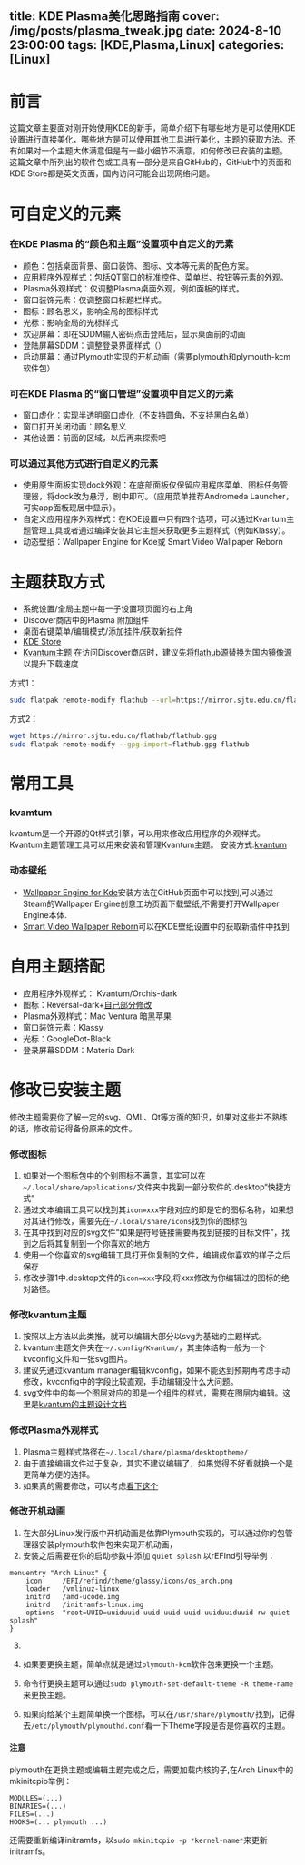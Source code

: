 title: KDE Plasma美化思路指南
cover: /img/posts/plasma_tweak.jpg
date: 2024-8-10 23:00:00
tags: [KDE,Plasma,Linux]
categories: [Linux]
-------------------

# 前言

这篇文章主要面对刚开始使用KDE的新手，简单介绍下有哪些地方是可以使用KDE设置进行直接美化，哪些地方是可以使用其他工具进行美化，主题的获取方法。还有如果对一个主题大体满意但是有一些小细节不满意，如何修改已安装的主题。
这篇文章中所列出的软件包或工具有一部分是来自GitHub的，GitHub中的页面和KDE Store都是英文页面，国内访问可能会出现网络问题。

# 可自定义的元素

### 在KDE Plasma 的“颜色和主题”设置项中自定义的元素

- 颜色：包括桌面背景、窗口装饰、图标、文本等元素的配色方案。
- 应用程序外观样式：包括QT窗口的标准控件、菜单栏、按钮等元素的外观。
- Plasma外观样式：仅调整Plasma桌面外观，例如面板的样式。
- 窗口装饰元素：仅调整窗口标题栏样式。
- 图标：顾名思义，影响全局的图标样式
- 光标：影响全局的光标样式
- 欢迎屏幕：即在SDDM输入密码点击登陆后，显示桌面前的动画
- 登陆屏幕SDDM：调整登录界面样式（）
- 启动屏幕：通过Plymouth实现的开机动画（需要plymouth和plymouth-kcm软件包）

### 可在KDE Plasma 的“窗口管理”设置项中自定义的元素

- 窗口虚化：实现半透明窗口虚化（不支持圆角，不支持黑白名单）
- 窗口打开关闭动画：顾名思义
- 其他设置：前面的区域，以后再来探索吧

### 可以通过其他方式进行自定义的元素

- 使用原生面板实现dock外观：在底部面板仅保留应用程序菜单、图标任务管理器，将dock改为悬浮，剧中即可。（应用菜单推荐Andromeda Launcher，可实app面板现居中显示）。
- 自定义应用程序外观样式：在KDE设置中只有四个选项，可以通过Kvantum主题管理工具或者通过编译安装其它主题来获取更多主题样式（例如Klassy）。
- 动态壁纸：Wallpaper Engine for Kde或 Smart Video Wallpaper Reborn

# 主题获取方式

- 系统设置/全局主题中每一子设置项页面的右上角
- Discover商店中的Plasma 附加组件
- 桌面右键菜单/编辑模式/添加挂件/获取新挂件
- [KDE Store](https://store.kde.org/)
- [Kvantum主题](https://store.kde.org/browse?cat=123)
在访问Discover商店时，建议先[将flathub源替换为国内镜像源](https://mirror.sjtu.edu.cn/docs/flathub)以提升下载速度

方式1：
```bash
sudo flatpak remote-modify flathub --url=https://mirror.sjtu.edu.cn/flathub
```
方式2：
```bash
wget https://mirror.sjtu.edu.cn/flathub/flathub.gpg
sudo flatpak remote-modify --gpg-import=flathub.gpg flathub
```
# 常用工具

### kvamtum

kvantum是一个开源的Qt样式引擎，可以用来修改应用程序的外观样式。Kvantum主题管理工具可以用来安装和管理Kvantum主题。
安装方式:[kvantum](https://github.com/tsujan/Kvantum/blob/master/Kvantum/INSTALL.md)
### 动态壁纸

- [Wallpaper Engine for Kde](https://github.com/catsout/wallpaper-engine-kde-plugin)安装方法在GitHub页面中可以找到,可以通过Steam的Wallpaper Engine创意工坊页面下载壁纸,不需要打开Wallpaper Engine本体.
- [Smart Video Wallpaper Reborn](https://store.kde.org/p/2139746)可以在KDE壁纸设置中的获取新插件中找到


# 自用主题搭配

- 应用程序外观样式： Kvantum/Orchis-dark
- 图标：Reversal-dark+[自己部分修改](https://github.com/Apiclo/app-svg-icons)
- Plasma外观样式：Mac Ventura 暗黑苹果
- 窗口装饰元素：Klassy
- 光标：GoogleDot-Black
- 登录屏幕SDDM：Materia Dark
# 修改已安装主题
修改主题需要你了解一定的svg、QML、Qt等方面的知识，如果对这些并不熟练的话，修改前记得备份原来的文件。
### 修改图标
1. 如果对一个图标包中的个别图标不满意，其实可以在`~/.local/share/applications/`文件夹中找到一部分软件的.desktop“快捷方式”
2. 通过文本编辑工具可以找到其`icon=xxx`字段对应的即是它的图标名称，如果想对其进行修改，需要先在`~/.local/share/icons`找到你的图标包
3. 在其中找到对应的svg文件“如果是符号链接需要再找到链接的目标文件”，找到之后将其复制到一个你喜欢的地方
4. 使用一个你喜欢的svg编辑工具打开你复制的文件，编辑成你喜欢的样子之后保存
5. 修改步骤1中.desktop文件的`icon=xxx`字段,将xxx修改为你编辑过的图标的绝对路径。

### 修改kvantum主题
1. 按照以上方法以此类推，就可以编辑大部分以svg为基础的主题样式。
2. kvantum主题文件夹在`～/.config/Kvantum/`，其主体结构一般为一个kvconfig文件和一张svg图片。
3. 建议先通过kvantum manager编辑kvconfig，如果不能达到预期再考虑手动修改，kvconfig中的字段比较直观，手动编辑没什么大问题。
4. svg文件中的每一个图层对应的即是一个组件的样式，需要在图层内编辑。这里是[kvantum的主题设计文档](https://github.com/tsujan/Kvantum/blob/master/Kvantum/doc/Theme-Making.pdf)

### 修改Plasma外观样式
1. Plasma主题样式路径在`~/.local/share/plasma/desktoptheme/`
2. 由于直接编辑文件过于复杂，其实不建议编辑了，如果觉得不好看就换一个是更简单方便的选择。
3. 如果真的需要修改，可以考虑[看下这个](https://develop.kde.org/docs/plasma/theme/quickstart/)
### 修改开机动画
1. 在大部分Linux发行版中开机动画是依靠Plymouth实现的，可以通过你的包管理器安装plymouth软件包来实现开机动画，
2. 安装之后需要在你的启动参数中添加 `quiet splash`
以rEFInd引导举例：
```
menuentry "Arch Linux" {
    icon     /EFI/refind/theme/glassy/icons/os_arch.png
    loader   /vmlinuz-linux
    initrd   /amd-ucode.img
    initrd   /initramfs-linux.img
    options  "root=UUID=uuiduuid-uuid-uuid-uuid-uuiduuiduuid rw quiet splash"
}
```
3. 

3. 如果要更换主题，简单点就是通过`plymouth-kcm`软件包来更换一个主题。
4. 命令行更换主题可以通过`sudo plymouth-set-default-theme -R theme-name`来更换主题。
3. 如果向给某个主题简单换一个图标，可以在`/usr/share/plymouth/`找到，记得去`/etc/plymouth/plymouthd.conf`看一下Theme字段是否是你喜欢的主题。
#### 注意
plymouth在更换主题或编辑主题完成之后，需要加载内核钩子,在Arch Linux中的mkinitcpio举例：
```
MODULES=(...)
BINARIES=(...)
FILES=(...)
HOOKS=(... plymouth ...)

```
还需要重新编译initramfs，以`sudo mkinitcpio -p *kernel-name*`来更新initramfs。
<script src="/services/avatar_fix.js"></script>